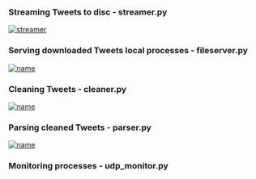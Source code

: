 ### Streaming Tweets to disc - streamer.py

[![streamer](http://img.youtube.com/vi/UI9wrz7934Q/0.jpg)](https://www.youtube.com/watch?v=UI9wrz7934Q)

### Serving downloaded Tweets local processes - fileserver.py 

[![name](http://img.youtube.com/vi/pFbGDQ-eL-A/0.jpg)](https://www.youtube.com/watch?v=pFbGDQ-eL-A)

### Cleaning Tweets - cleaner.py

[![name](http://img.youtube.com/vi/hnJ68ZkK3MU/0.jpg)](https://www.youtube.com/watch?v=hnJ68ZkK3MU)

### Parsing cleaned Tweets - parser.py

[![name](http://img.youtube.com/vi/youtube_id/0.jpg)](https://www.youtube.com/watch?v=youtube_id)

### Monitoring processes - udp_monitor.py

